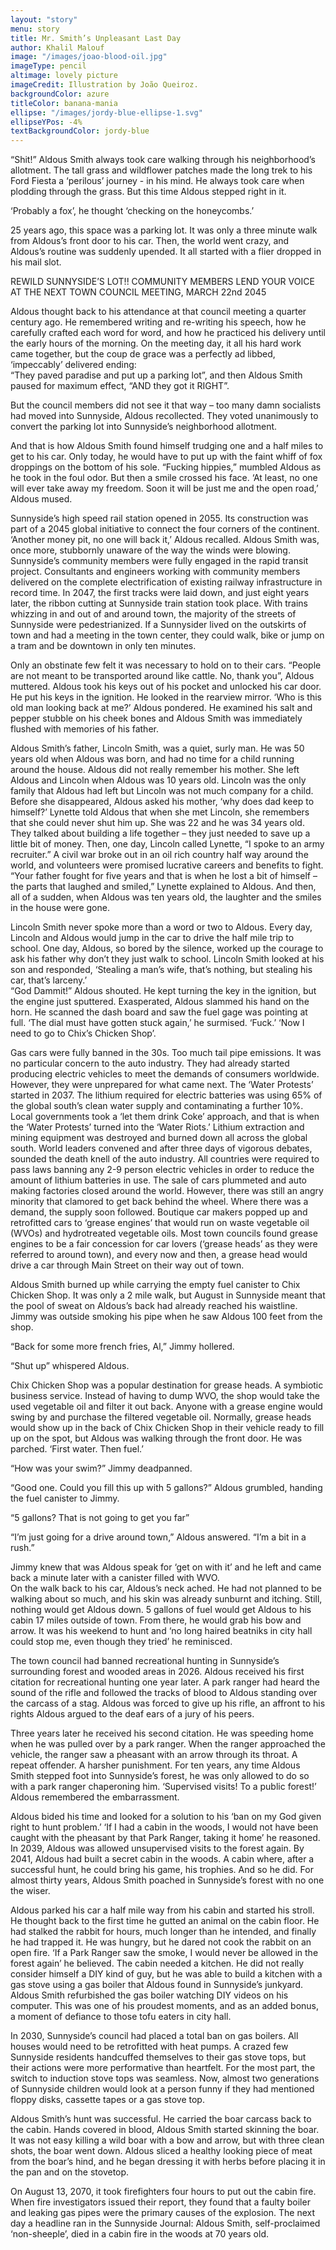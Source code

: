 ```yaml
---
layout: "story"
menu: story
title: Mr. Smith’s Unpleasant Last Day
author: Khalil Malouf
image: "/images/joao-blood-oil.jpg"
imageType: pencil
altimage: lovely picture
imageCredit: Illustration by João Queiroz.
backgroundColor: azure
titleColor: banana-mania
ellipse: "/images/jordy-blue-ellipse-1.svg"
ellipseYPos: -4%
textBackgroundColor: jordy-blue
---
```




“Shit!”  Aldous Smith always took care walking through his neighborhood’s allotment.  The tall grass and wildflower patches made the long trek to his Ford Fiesta a ‘perilous’ journey - in his mind.  He always took care when plodding through the grass. But this time Aldous stepped right in it. 

‘Probably a fox’, he thought ‘checking on the honeycombs.’

25 years ago, this space was a parking lot. It was only a three minute walk from Aldous’s front door to his car. Then, the world went crazy, and Aldous’s routine was suddenly upended. It all started with a flier dropped in his mail slot.  

REWILD SUNNYSIDE’S LOT!! COMMUNITY MEMBERS LEND YOUR VOICE AT THE NEXT TOWN COUNCIL MEETING, MARCH 22nd 2045

Aldous thought back to his attendance at that council meeting a quarter century ago.  He remembered writing and re-writing his speech, how he carefully crafted each word for word, and how he practiced his delivery until the early hours of the morning. On the meeting day, it all his hard work came together, but the coup de grace was a perfectly ad libbed, ‘impeccably’ delivered ending:  
“They paved paradise and put up a parking lot”, and then Aldous Smith paused for maximum effect, “AND they got it RIGHT”.  

But the council members did not see it that way – too many damn socialists had moved into Sunnyside, Aldous recollected. They voted unanimously to convert the parking lot into Sunnyside’s neighborhood allotment.

And that is how Aldous Smith found himself trudging one and a half miles to get to his car. Only today, he would have to put up with the faint whiff of fox droppings on the bottom of his sole. “Fucking hippies,” mumbled Aldous as he took in the foul odor. But then a smile crossed his face.  ‘At least, no one will ever take away my freedom. Soon it will be just me and the open road,’ Aldous mused.  

Sunnyside’s high speed rail station opened in 2055. Its construction was part of a 2045 global initiative to connect the four corners of the continent. ‘Another money pit, no one will back it,’ Aldous recalled. Aldous Smith was, once more, stubbornly unaware of the way the winds were blowing. Sunnyside’s community members were fully engaged in the rapid transit project. Consultants and engineers working with community members delivered on the complete electrification of existing railway infrastructure in record time.  In 2047, the first tracks were laid down, and just eight years later, the ribbon cutting at Sunnyside train station took place. With trains whizzing in and out of and around town, the majority of the streets of Sunnyside were pedestrianized. If a Sunnysider lived on the outskirts of town and had a meeting in the town center, they could walk, bike or jump on a tram and be downtown in only ten minutes. 


Only an obstinate few felt it was necessary to hold on to their cars. “People are not meant to be transported around like cattle. No, thank you”, Aldous muttered.  Aldous took his keys out of his pocket and unlocked his car door. He put his keys in the ignition. He looked in the rearview mirror. ‘Who is this old man looking back at me?’ Aldous pondered.  He examined his salt and pepper stubble on his cheek bones and Aldous Smith was immediately flushed with memories of his father.  

Aldous Smith’s father, Lincoln Smith, was a quiet, surly man. He was 50 years old when Aldous was born, and had no time for a child running around the house. Aldous did not really remember his mother. She left Aldous and Lincoln when Aldous was 10 years old. Lincoln was the only family that Aldous had left but Lincoln was not much company for a child. Before she disappeared, Aldous asked his mother, ‘why does dad keep to himself?’ Lynette told Aldous that when she met Lincoln, she remembers that she could never shut him up. She was 22 and he was 34 years old. They talked about building a life together – they just needed to save up a little bit of money. Then, one day, Lincoln called Lynette, “I spoke to an army recruiter.” A civil war broke out in an oil rich country half way around the world, and volunteers were promised lucrative careers and benefits to fight. “Your father fought for five years and that is when he lost a bit of himself – the parts that laughed and smiled,” Lynette explained to Aldous. And then, all of a sudden, when Aldous was ten years old, the laughter and the smiles in the house were gone.    

Lincoln Smith never spoke more than a word or two to Aldous. Every day, Lincoln and Aldous would jump in the car to drive the half mile trip to school. One day, Aldous, so bored by the silence, worked up the courage to ask his father why don’t they just walk to school.  Lincoln Smith looked at his son and responded, ‘Stealing a man’s wife, that’s nothing, but stealing his car, that’s larceny.’  
“God Dammit!” Aldous shouted. He kept turning the key in the ignition, but the engine just sputtered. Exasperated, Aldous slammed his hand on the horn. He scanned the dash board and saw the fuel gage was pointing at full.  ‘The dial must have gotten stuck again,’ he surmised. ‘Fuck.’ ‘Now I need to go to Chix’s Chicken Shop’.  

Gas cars were fully banned in the 30s. Too much tail pipe emissions. It was no particular concern to the auto industry. They had already started producing electric vehicles to meet the demands of consumers worldwide. However, they were unprepared for what came next. The ‘Water Protests’ started in 2037. The lithium required for electric batteries was using 65% of the global south’s clean water supply and contaminating a further 10%. Local governments took a ‘let them drink Coke’ approach, and that is when the ‘Water Protests’ turned into the ‘Water Riots.’ Lithium extraction and mining equipment was destroyed and burned down all across the global south. World leaders convened and after three days of vigorous debates, sounded the death knell of the auto industry. All countries were required to pass laws banning any 2-9 person electric vehicles in order to reduce the amount of lithium batteries in use.  The sale of cars plummeted and auto making factories closed around the world.  However, there was still an angry minority that clamored to get back behind the wheel.  Where there was a demand, the supply soon followed. Boutique car makers popped up and retrofitted cars to ‘grease engines’ that would run on waste vegetable oil (WVOs) and hydrotreated vegetable oils.  Most town councils found grease engines to be a fair concession for car lovers (‘grease heads’ as they were referred to around town), and every now and then, a grease head would drive a car through Main Street on their way out of town.

Aldous Smith burned up while carrying the empty fuel canister to Chix Chicken Shop.  It was only a 2 mile walk, but August in Sunnyside meant that the pool of sweat on Aldous’s back had already reached his waistline.  Jimmy was outside smoking his pipe when he saw Aldous 100 feet from the shop.  

“Back for some more french fries, Al,” Jimmy hollered.  

“Shut up” whispered Aldous.  

Chix Chicken Shop was a popular destination for grease heads. A symbiotic business service.  Instead of having to dump WVO, the shop would take the used vegetable oil and filter it out back. Anyone with a grease engine would swing by and purchase the filtered vegetable oil. Normally, grease heads would show up in the back of Chix Chicken Shop in their vehicle ready to fill up on the spot, but Aldous was walking through the front door. He was parched. ‘First water. Then fuel.’  

“How was your swim?” Jimmy deadpanned.

“Good one. Could you fill this up with 5 gallons?” Aldous grumbled, handing the fuel canister to Jimmy.

“5 gallons? That is not going to get you far”

“I’m just going for a drive around town,” Aldous answered. “I’m a bit in a rush.”

Jimmy knew that was Aldous speak for ‘get on with it’ and he left and came back a minute later with a canister filled with WVO.   
On the walk back to his car, Aldous’s neck ached. He had not planned to be walking about so much, and his skin was already sunburnt and itching. Still, nothing would get Aldous down.  5 gallons of fuel would get Aldous to his cabin 17 miles outside of town.  From there, he would grab his bow and arrow.  It was his weekend to hunt and ‘no long haired beatniks in city hall could stop me, even though they tried’ he reminisced.  

The town council had banned recreational hunting in Sunnyside’s surrounding forest and wooded areas in 2026. Aldous received his first citation for recreational hunting one year later.  A park ranger had heard the sound of the rifle and followed the tracks of blood to Aldous standing over the carcass of a stag. Aldous was forced to give up his rifle, an affront to his rights Aldous argued to the deaf ears of a jury of his peers.  

Three years later he received his second citation. He was speeding home when he was pulled over by a park ranger. When the ranger approached the vehicle, the ranger saw a pheasant with an arrow through its throat. A repeat offender. A harsher punishment.  For ten years, any time Aldous Smith stepped foot into Sunnyside’s forest, he was only allowed to do so with a park ranger chaperoning him. ‘Supervised visits! To a public forest!’ Aldous remembered the embarrassment. 

Aldous bided his time and looked for a solution to his ‘ban on my God given right to hunt problem.’ ‘If I had a cabin in the woods, I would not have been caught with the pheasant by that Park Ranger, taking it home’ he reasoned. In 2039, Aldous was allowed unsupervised visits to the forest again. By 2041, Aldous had built a secret cabin in the woods. A cabin where, after a successful hunt, he could bring his game, his trophies.  And so he did. For almost thirty years, Aldous Smith poached in Sunnyside’s forest with no one the wiser.

Aldous parked his car a half mile way from his cabin and started his stroll. He thought back to the first time he gutted an animal on the cabin floor. He had stalked the rabbit for hours, much longer than he intended, and finally he had trapped it. He was hungry, but he dared not cook the rabbit on an open fire. ‘If a Park Ranger saw the smoke, I would never be allowed in the forest again’ he believed.  The cabin needed a kitchen.  He did not really consider himself a DIY kind of guy, but he was able to build a kitchen with a gas stove using a gas boiler that Aldous found in Sunnyside’s junkyard. Aldous Smith refurbished the gas boiler watching DIY videos on his computer. This was one of his proudest moments, and as an added bonus, a moment of defiance to those tofu eaters in city hall. 

In 2030, Sunnyside’s council had placed a total ban on gas boilers. All houses would need to be retrofitted with heat pumps. A crazed few Sunnyside residents handcuffed themselves to their gas stove tops, but their actions were more performative than heartfelt. For the most part, the switch to induction stove tops was seamless. Now, almost two generations of Sunnyside children would look at a person funny if they had mentioned floppy disks, cassette tapes or a gas stove top.  

Aldous Smith’s hunt was successful. He carried the boar carcass back to the cabin.  Hands covered in blood, Aldous Smith started skinning the boar. It was not easy killing a wild boar with a bow and arrow, but with three clean shots, the boar went down. Aldous sliced a healthy looking piece of meat from the boar’s hind, and he began dressing it with herbs before placing it in the pan and on the stovetop.  

On August 13, 2070, it took firefighters four hours to put out the cabin fire. When fire investigators issued their report, they found that a faulty boiler and leaking gas pipes were the primary causes of the explosion. The next day a headline ran in the Sunnyside Journal: Aldous Smith, self-proclaimed ‘non-sheeple’, died in a cabin fire in the woods at 70 years old.   

